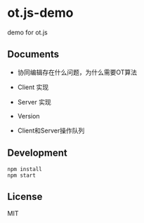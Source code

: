# ot.js-demo
demo for ot.js



## Documents

- 协同编辑存在什么问题，为什么需要OT算法

- Client 实现

- Server 实现

- Version

- Client和Server操作队列

  

## Development
```
npm install
npm start
```

## License
MIT
